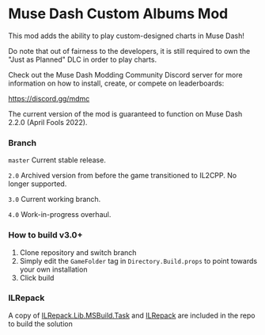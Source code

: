 # Muse Dash Custom Albums Mod

This mod adds the ability to play custom-designed charts in Muse Dash!

Do note that out of fairness to the developers, it is still required to own the "Just as Planned" DLC in order to play charts.

Check out the Muse Dash Modding Community Discord server for more information on how to install, create, or compete on leaderboards:

https://discord.gg/mdmc

The current version of the mod is guaranteed to function on Muse Dash 2.2.0 (April Fools 2022).

### Branch
`master` Current stable release.

`2.0` Archived version from before the game transitioned to IL2CPP. No longer supported.

`3.0` Current working branch.

`4.0` Work-in-progress overhaul.

### How to build v3.0+
1. Clone repository and switch branch
2. Simply edit the `GameFolder` tag in `Directory.Build.props` to point towards your own installation
3. Click build

### ILRepack
A copy of [ILRepack.Lib.MSBuild.Task](https://github.com/ravibpatel/ILRepack.Lib.MSBuild.Task) and [ILRepack](https://github.com/gluck/il-repack) are included in the repo to build the solution
